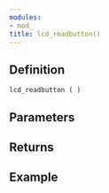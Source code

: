 ```yaml
---
modules:
- mod_
title: lcd_readbutton()
---
```


## Definition

    lcd_readbutton ( )

## Parameters

## Returns

## Example

```
```
